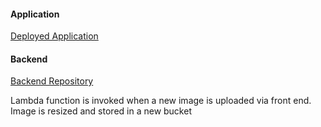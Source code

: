 #### Application

[Deployed Application](http://taskmaster-frontend-env.s3-website-us-west-2.amazonaws.com/)

#### Backend
[Backend Repository](https://github.com/gpadmapriya/taskmaster)

Lambda function is invoked when a new image is uploaded via front end. Image is resized and stored in a new bucket
